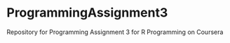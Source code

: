 ProgrammingAssignment3
======================

Repository for Programming Assignment 3 for R Programming on Coursera
